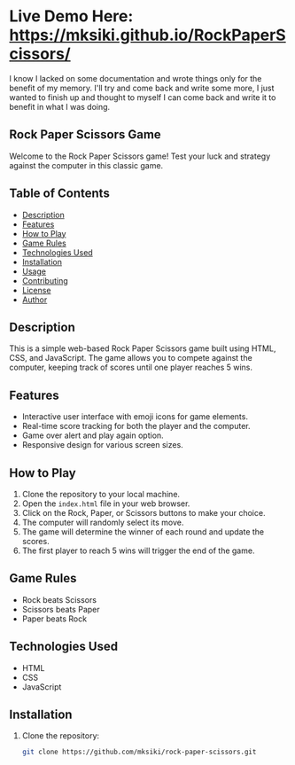 # Live Demo Here: https://mksiki.github.io/RockPaperScissors/
I know I lacked on some documentation and wrote things only for the benefit of my memory. I'll try and come back and write some more, I just wanted to finish up and thought to myself I can come back and write it to benefit in what I was doing.

## Rock Paper Scissors Game

Welcome to the Rock Paper Scissors game! Test your luck and strategy against the computer in this classic game.

## Table of Contents
- [Description](#description)
- [Features](#features)
- [How to Play](#how-to-play)
- [Game Rules](#game-rules)
- [Technologies Used](#technologies-used)
- [Installation](#installation)
- [Usage](#usage)
- [Contributing](#contributing)
- [License](#license)
- [Author](#author)

## Description

This is a simple web-based Rock Paper Scissors game built using HTML, CSS, and JavaScript. The game allows you to compete against the computer, keeping track of scores until one player reaches 5 wins.

## Features

- Interactive user interface with emoji icons for game elements.
- Real-time score tracking for both the player and the computer.
- Game over alert and play again option.
- Responsive design for various screen sizes.

## How to Play

1. Clone the repository to your local machine.
2. Open the `index.html` file in your web browser.
3. Click on the Rock, Paper, or Scissors buttons to make your choice.
4. The computer will randomly select its move.
5. The game will determine the winner of each round and update the scores.
6. The first player to reach 5 wins will trigger the end of the game.

## Game Rules

- Rock beats Scissors
- Scissors beats Paper
- Paper beats Rock

## Technologies Used

- HTML
- CSS
- JavaScript

## Installation

1. Clone the repository:

   ```bash
   git clone https://github.com/mksiki/rock-paper-scissors.git
